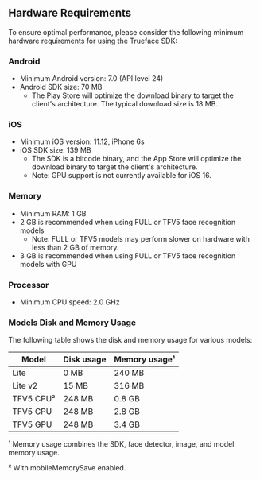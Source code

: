 ## Hardware Requirements

To ensure optimal performance, please consider the following minimum hardware requirements for using the Trueface SDK:

### Android

* Minimum Android version: 7.0 (API level 24)
* Android SDK size: 70 MB
    * The Play Store will optimize the download binary to target the client's architecture. The typical download size is 18 MB.

### iOS

* Minimum iOS version: 11.12, iPhone 6s
* iOS SDK size: 139 MB
    * The SDK is a bitcode binary, and the App Store will optimize the download binary to target the client's architecture.
    * Note: GPU support is not currently available for iOS 16.

### Memory

* Minimum RAM: 1 GB
* 2 GB is recommended when using FULL or TFV5 face recognition models
    * Note: FULL or TFV5 models may perform slower on hardware with less than 2 GB of memory.
* 3 GB is recommended when using FULL or TFV5 face recognition models with GPU

### Processor

* Minimum CPU speed: 2.0 GHz

### Models Disk and Memory Usage

The following table shows the disk and memory usage for various models:

| Model         | Disk usage | Memory usage¹          |
|---------------|------------|------------------------|
| Lite          | 0 MB       | 240 MB                 |
| Lite v2       | 15 MB      | 316 MB                 |
| TFV5 CPU²     | 248 MB     | 0.8 GB                 |
| TFV5 CPU      | 248 MB     | 2.8 GB                 |
| TFV5 GPU      | 248 MB     | 3.4 GB                 |

¹ Memory usage combines the SDK, face detector, image, and model memory usage.

² With mobileMemorySave enabled.
